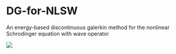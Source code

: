 # DG-for-NLSW
An energy-based discontinuous galerkin method for the nonlinear Schrodinger equation with wave operator

<img src="https://render.githubusercontent.com/render/math?math=e^{i \pi} = -1">
